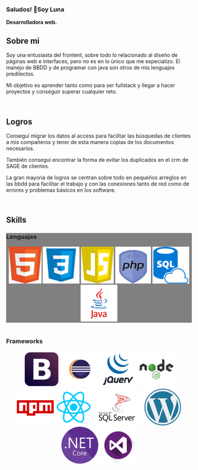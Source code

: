 ### Saludos! 👋Soy Luna

<!--
**LunaGR/LunaGR** is a ✨ _special_ ✨ repository because its `README.md` (this file) appears on your GitHub profile.
-->

<b>Desarrolladora web.</b>

<h2> Sobre mi </h2>
<p>
  Soy una entusiasta del frontent, sobre todo lo relacionado al diseño de páginas web e interfaces, pero no es en lo único que me especializo.
  El manejo de BBDD y de programar con java son otros de mis lenguajes predilectos.

  Mi objetivo es aprender tanto como para ser fullstack y llegar a hacer proyectos y conseguir superar cualquier reto.
  
</p> </br>

<h2>Logros</h2>
<p>
  Conseguí migrar los datos al access para facilitar las búsquedas de clientes a mis compañeros y tener de esta manera copias de los documentos necesarios.
  
  También conseguí encontrar la forma de evitar los duplicados en el crm de SAGE de clientes.
  
  La gran mayoria de logros se centran sobre todo en pequeños arreglos en las bbdd para facilitar el trabajo y con las conexiones tanto de red 
  como de errores y problemas básicos en los software.
</p> </br>

<h2> Skills </h2>

<div style="background-color:grey;">
  <h3>Lenguajes</h3>
  <center>
    <img src="img/html.png" with=100 height=100/>
    <img src="img/css.png" with=100 height=100/>
    <img src="img/javascript.png" with=100 height=100/>
    <img src="img/php.png" with=100 height=100/>
    <img src="img/SQL.png" with=100 height=100/>
    <img src="img/java.png"with=100 height=100/>
  </center>
</div></br>

<div class="frame">
  <h3>Frameworks</h3>
  <center>
    <img src="img/bootstrap.png" with=100 height=100/>
    <img src="img/eclipse.png" with=100 height=100/>
    <img src="img/jQuery.png" with=100 height=100/>
    <img src="img/node.png" with=100 height=100/>
    <img src="img/npm.png" with=100 height=100/>
    <img src="img/react.png" with=100 height=100/>
    <img src="img/SQLserver.png" with=100 height=100/>
    <img src="img/wordpress.png" with=100 height=100/>
    <img src="img/netcore.png" with=100 height=100/>
    <img src="img/visualStudio.png" with=100 height=100/>
  </center>
</div></br>


